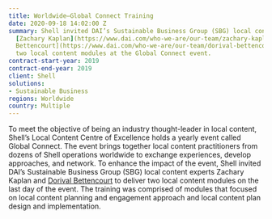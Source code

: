 ```yaml
---
title: Worldwide—Global Connect Training
date: 2020-09-18 14:02:00 Z
summary: Shell invited DAI’s Sustainable Business Group (SBG) local content experts
  [Zachary Kaplan](https://www.dai.com/who-we-are/our-team/zachary-kaplan) and [Dorival
  Bettencourt](https://www.dai.com/who-we-are/our-team/dorival-bettencourt) to deliver
  two local content modules at the Global Connect event.
contract-start-year: 2019
contract-end-year: 2019
client: Shell
solutions:
- Sustainable Business
regions: Worldwide
country: Multiple
---
```


To meet the objective of being an industry thought-leader in local content, Shell’s Local Content Centre of Excellence holds a yearly event called Global Connect. The event brings together local content practitioners from dozens of Shell operations worldwide to exchange experiences, develop approaches, and network. To enhance the impact of the event, Shell invited DAI’s Sustainable Business Group (SBG) local content experts Zachary Kaplan and [Dorival Bettencourt](https://www.dai.com/who-we-are/our-team/dorival-bettencourt) to deliver two local content modules on the last day of the event. The training was comprised of modules that focused on local content planning and engagement approach and local content plan design and implementation.
